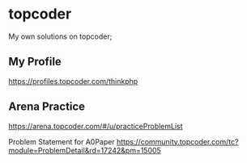 # topcoder
My own solutions on topcoder; 

## My Profile
https://profiles.topcoder.com/thinkphp

## Arena Practice
https://arena.topcoder.com/#/u/practiceProblemList


Problem Statement for A0Paper https://community.topcoder.com/tc?module=ProblemDetail&rd=17242&pm=15005
